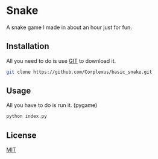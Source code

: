# Snake

A snake game I made in about an hour just for fun.

## Installation

All you need to do is use [GIT](https://git-scm.com/) to download it.

```bash
git clone https://github.com/Corplexus/basic_snake.git
```

## Usage
All you have to do is run it. (pygame)

```python
python index.py
```


## License
[MIT](https://choosealicense.com/licenses/mit/)

